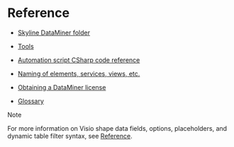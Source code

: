 # Reference

- [Skyline DataMiner folder](../part_7/SkylineDataminerFolder/SkylineDataminerFolder.md#skyline-dataminer-folder)

- [Tools](../part_7/DataminerTools/DataminerTools.md#tools)

- [Automation script CSharp code reference](../part_7/CsharpReference/CsharpReference.md#automation-script-csharp-code-reference)

- [Naming of elements, services, views, etc.](../part_7/NamingConventions/NamingConventions.md#naming-of-elements-services-views-etc)

- [Obtaining a DataMiner license](../part_7/DataminerLicenses/DataminerLicenses.md#obtaining-a-dataminer-license)

- [Glossary](../part_7/glossary/glossary.md)

> [!NOTE]
> For more information on Visio shape data fields, options, placeholders, and dynamic table filter syntax, see [Reference](../part_2/visio/Reference.md).



